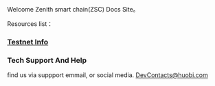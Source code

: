 Welcome Zenith smart chain(ZSC) Docs Site。

Resources list：

### [Testnet Info](en-us/testnet.md)

### Tech Support And Help

find us via suppport emmail, or social media.
<DevContacts@huobi.com>